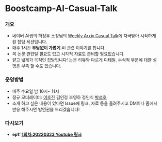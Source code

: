 # Boostcamp-AI-Casual-Talk

### 개요
* 네이버 AI랩의 하정우 소장님의 [Weekly Arxiv Casual Talk](https://github.com/jungwoo-ha/WeeklyArxivTalk)에 자극받아 시작하게 된 잡담 세션입니다.
* 매주 1시간 **부담없이 가볍게** AI 관련 이야기를 합니다.
* 꼭 논문 관련일 필요도 없고 시각적 자료도 준비할 필요없습니다.
* 얕고 넓게가 목적인 잡담입니다! 논문 리뷰와 다르게 디테일, 수식적 부분에 대한 설명은 부족 할 수도 있습니다.
### 운영방법
* 매주 수요일 밤 10시~ 11시
* 정규 모더레이터: [이호진](https://github.com/ili0820) 김인정 조영하 정인식 [박성호](https://github.com/naem1023)
* 소개 하고 싶은 내용이 있다면 Issue에 링크, 자료 등을 올려주시고 DM이나 줌에서 반응 해주시면 발언권을 드리겠습니다!

### 다시보기
* **ep1: [1회차:20220323 Youtube 링크](https://www.youtube.com/watch?v=JbiY3or35Us)**

